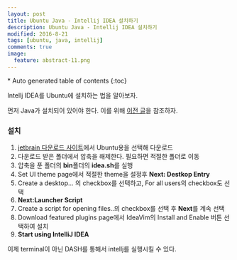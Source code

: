 ```yaml
---
layout: post
title: Ubuntu Java - Intellij IDEA 설치하기 
description: Ubuntu Java - Intellij IDEA 설치하기 
modified: 2016-8-21
tags: [ubuntu, java, intellij]
comments: true
image:
  feature: abstract-11.png
---
```


<section id="table-of-contents" class="toc">
<div id="drawer" markdown="1">
*  Auto generated table of contents
{:toc}
</div>
</section><!-- /#table-of-contents -->

Intellj IDEA를 Ubuntu에 설치하는 법을 알아보자. 

먼저 Java가 설치되어 있어야 한다. 이를 위해 [이전 글](http://hochulshin.com/oracle-java8-installation-ubuntu-1604/)을 참조하자.

### 설치 

1. [jetbrain 다운로드 사이트](https://www.jetbrains.com/idea/)에서 Ubuntu용을 선택해 다운로드 
2. 다운로드 받은 폴더에서 압축을 해제한다. 필요하면 적절한 폴더로 이동
3. 압축을 푼 폴더의 **bin**폴더의 **idea.sh**를 실행
4. Set UI theme page에서 적절한 theme을 설정후 **Next: Destkop Entry**
5. Create a desktop... 의 checkbox를 선택하고, For all users의 checkbox도 선택 
6. **Next:Launcher Script**
7. Create a script for opening files..의 checkbox를 선택 후 **Next**를 계속 선택
8. Download featured plugins page에서 IdeaVim의 Install and Enable 버튼 선택하여 설치
9. **Start using IntelliJ IDEA**

이제 terminal이 아닌 DASH를 통해서 intellj를 실행시킬 수 있다. 
